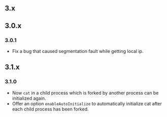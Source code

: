 ## 3.x

## 3.0.x

### 3.0.1

- Fix a bug that caused segmentation fault while getting local ip.

## 3.1.x

### 3.1.0

- Now `cat` in a child process which is forked by another process can be initialized again.
- Offer an option `enableAutoInitialize` to automatically initialize cat after each child process has been forked.
